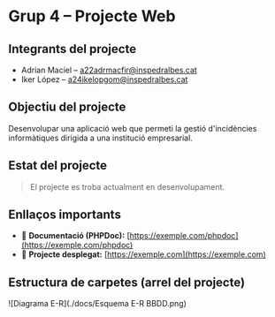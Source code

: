 # Grup 4 – Projecte Web

## Integrants del projecte

- Adrian Maciel – a22adrmacfir@inspedralbes.cat
- Iker López – a24ikelopgom@inspedralbes.cat

## Objectiu del projecte

Desenvolupar una aplicació web que permeti la gestió d'incidències informàtiques dirigida a una institució empresarial.

## Estat del projecte

> El projecte es troba actualment en desenvolupament.

## Enllaços importants

- 📄 **Documentació (PHPDoc):** [https://exemple.com/phpdoc](https://exemple.com/phpdoc)
- 🚀 **Projecte desplegat:** [https://exemple.com](https://exemple.com)

## Estructura de carpetes (arrel del projecte)


![Diagrama E-R](./docs/Esquema E-R BBDD.png)
